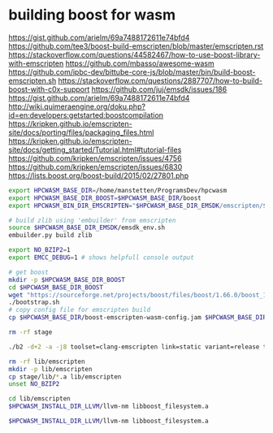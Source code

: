 # building boost for wasm
https://gist.github.com/arielm/69a7488172611e74bfd4
https://github.com/tee3/boost-build-emscripten/blob/master/emscripten.rst
https://stackoverflow.com/questions/44582467/how-to-use-boost-library-with-emscripten
https://github.com/mbasso/awesome-wasm
https://github.com/ipbc-dev/bittube-core-js/blob/master/bin/build-boost-emscripten.sh
https://stackoverflow.com/questions/2887707/how-to-build-boost-with-c0x-support
https://github.com/juj/emsdk/issues/186
https://gist.github.com/arielm/69a7488172611e74bfd4
http://wiki.quimeraengine.org/doku.php?id=en:developers:getstarted:boostcompilation
https://kripken.github.io/emscripten-site/docs/porting/files/packaging_files.html
https://kripken.github.io/emscripten-site/docs/getting_started/Tutorial.html#tutorial-files
https://github.com/kripken/emscripten/issues/4756
https://github.com/kripken/emscripten/issues/6830
https://lists.boost.org/boost-build/2015/02/27801.php

```bash
export HPCWASM_BASE_DIR=/home/manstetten/ProgramsDev/hpcwasm
export HPCWASM_BASE_DIR_BOOST=$HPCWASM_BASE_DIR/boost
export HPCWASM_BIN_DIR_EMSCRIPTEN="$HPCWASM_BASE_DIR_EMSDK/emscripten/$(ls $HPCWASM_BASE_DIR_EMSDK/emscripten | grep -P "\d\.\d")"
```

```bash
# build zlib using 'embuilder' from emscripten
source $HPCWASM_BASE_DIR_EMSDK/emsdk_env.sh
embuilder.py build zlib

export NO_BZIP2=1
export EMCC_DEBUG=1 # shows helpfull console output

# get boost
mkdir -p $HPCWASM_BASE_DIR_BOOST
cd $HPCWASM_BASE_DIR_BOOST
wget "https://sourceforge.net/projects/boost/files/boost/1.66.0/boost_1_66_0.tar.gz" && tar -xvf "boost_1_66_0.tar.gz" --strip-components=1 && rm "boost_1_66_0.tar.gz" 
./bootstrap.sh
# copy config file for emscripten build
cp $HPCWASM_BASE_DIR/boost-emscripten-wasm-config.jam $HPCWASM_BASE_DIR_BOOST/project-config.jam 

rm -rf stage

./b2 -d+2 -a -j8 toolset=clang-emscripten link=static variant=release threading=single --with-system --with-filesystem stage

rm -rf lib/emscripten
mkdir -p lib/emscripten
cp stage/lib/*.a lib/emscripten
unset NO_BZIP2

cd lib/emscripten
$HPCWASM_INSTALL_DIR_LLVM/llvm-nm libboost_filesystem.a

$HPCWASM_INSTALL_DIR_LLVM/llvm-nm libboost_filesystem.a
```